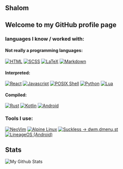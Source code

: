 ## Shalom
Welcome to my GitHub profile page
---

### languages I know / worked with:

#### Not really a programming languages:
[![HTML](https://img.shields.io/badge/html-E34F26?style=for-the-badge&logo=html5&logoColor=white)](https://en.wikipedia.org/wiki/HTML)
[![SCSS](https://img.shields.io/badge/sass-CC6699?style=for-the-badge&logo=sass&logoColor=white)](https://sass-lang.org)
[![LaTeX](https://img.shields.io/badge/latex-008080?style=for-the-badge&logo=latex&logoColor=white)](https://www.latex-project.org)
[![Markdown](https://img.shields.io/badge/markdown-000?style=for-the-badge&logo=markdown&logoColor=white)](https://en.wikipedia.org/wiki/Markdown)

#### Interpreted:
[![React](https://img.shields.io/badge/ReactJS-61DAFB?style=for-the-badge&logo=react&logoColor=333)](https://reactjs.org)
[![Javascript](https://img.shields.io/badge/JavaScript-F7DF1E?style=for-the-badge&logo=javascript&logoColor=333)](https://en.wikipedia.org/wiki/JavaScript)
[![POSIX Shell](https://img.shields.io/badge/POSIX%20shell-FCC624?style=for-the-badge&logo=Linux&logoColor=333)](https://en.wikipedia.org/wiki/POSIX)
[![Python](https://img.shields.io/badge/Python-3776AB?style=for-the-badge&logo=Python&logoColor=white)](https://python.org)
[![Lua](https://img.shields.io/badge/lua-2C2D72?style=for-the-badge&logo=lua&logoColor=white)](https://lua.org)

#### Compiled:
[![Rust](https://img.shields.io/badge/rust-F55B23?style=for-the-badge&logo=rust&logoColor=white)](https://rust-lang.org)
[![Kotlin](https://img.shields.io/badge/kotlin-7F52FF?style=for-the-badge&logo=kotlin&logoColor=white)](https://kotlinlang.org)
[![Android](https://img.shields.io/badge/android-3DDC84?style=for-the-badge&logo=android&logoColor=white)](https://www.android.com)

### Tools I use:
[![NeoVim](https://img.shields.io/badge/neovim-57A143?style=for-the-badge&logo=neovim&logoColor=white)](https://neovim.io)
[![Alpine Linux](https://img.shields.io/badge/Alpine-0D597F?style=for-the-badge&logo=Alpine%20linux&logoColor=white)](https://alpinelinux.org)
[![Suckless -> dwm,dmenu,st](https://img.shields.io/badge/Suckless-1177AA?style=for-the-badge&logo=suckless&logoColor=white)](https://suckless.org)
[![LineageOS (Android)](https://img.shields.io/badge/lineage-167C80?style=for-the-badge&logo=lineageos&logoColor=white)](https://lineageos.org)

## Stats

![My Github Stats](https://github-readme-stats.vercel.app/api?username=toxicstic&show_icons=true&theme=transparent)
